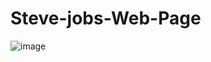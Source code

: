 # Steve-jobs-Web-Page

![image](https://user-images.githubusercontent.com/84610582/198219226-a19f1de6-34fa-41a4-8607-a32ab1393dd1.png)
